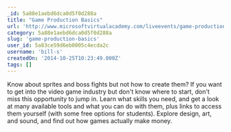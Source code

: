 ```yaml
---
_id: 5a88e1aebd6dca0d5f0d288a
title: "Game Production Basics"
url: 'http://www.microsoftvirtualacademy.com/liveevents/game-production-basics'
category: 5a88e1aebd6dca0d5f0d288a
slug: 'game-production-basics'
user_id: 5a83ce59d6eb0005c4ecda2c
username: 'bill-s'
createdOn: '2014-10-25T10:23:49.000Z'
tags: []
---
```


Know about sprites and boss fights but not how to create them? If you want to get into the video game industry but don't know where to start, don't miss this opportunity to jump in. Learn what skills you need, and get a look at many available tools and what you can do with them, plus links to access them yourself (with some free options for students). Explore design, art, and sound, and find out how games actually make money.
